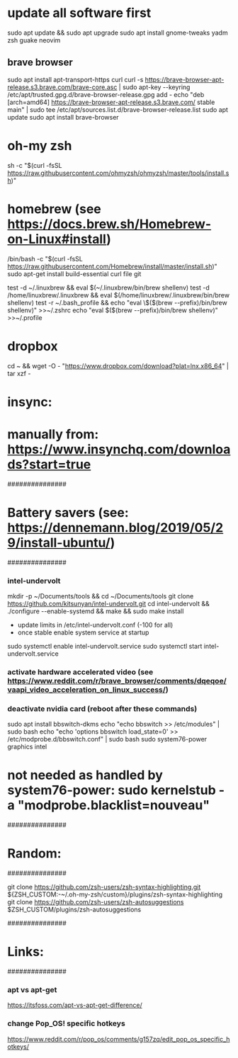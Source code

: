 # update all software first
sudo apt update && sudo apt upgrade
sudo apt install gnome-tweaks yadm zsh guake neovim

## brave browser
sudo apt install apt-transport-https curl
curl -s https://brave-browser-apt-release.s3.brave.com/brave-core.asc | sudo apt-key --keyring /etc/apt/trusted.gpg.d/brave-browser-release.gpg add -
echo "deb [arch=amd64] https://brave-browser-apt-release.s3.brave.com/ stable main" | sudo tee /etc/apt/sources.list.d/brave-browser-release.list
sudo apt update
sudo apt install brave-browser


# oh-my zsh
sh -c "$(curl -fsSL https://raw.githubusercontent.com/ohmyzsh/ohmyzsh/master/tools/install.sh)"

# homebrew (see https://docs.brew.sh/Homebrew-on-Linux#install)
/bin/bash -c "$(curl -fsSL https://raw.githubusercontent.com/Homebrew/install/master/install.sh)"
sudo apt-get install build-essential curl file git

test -d ~/.linuxbrew && eval $(~/.linuxbrew/bin/brew shellenv)
test -d /home/linuxbrew/.linuxbrew && eval $(/home/linuxbrew/.linuxbrew/bin/brew shellenv)
test -r ~/.bash_profile && echo "eval \$($(brew --prefix)/bin/brew shellenv)" >>~/.zshrc
echo "eval \$($(brew --prefix)/bin/brew shellenv)" >>~/.profile

# dropbox
cd ~ && wget -O - "https://www.dropbox.com/download?plat=lnx.x86_64" | tar xzf -

# insync:
# manually from: https://www.insynchq.com/downloads?start=true

############### 
# Battery savers (see: https://dennemann.blog/2019/05/29/install-ubuntu/)
###############

### intel-undervolt
mkdir -p ~/Documents/tools && cd ~/Documents/tools
git clone https://github.com/kitsunyan/intel-undervolt.git
cd intel-undervolt && ./configure --enable-systemd && make && sudo make install

* update limits in /etc/intel-undervolt.conf (-100 for all)
* once stable enable system service at startup

sudo systemctl enable intel-undervolt.service
sudo systemctl start intel-undervolt.service

### activate hardware accelerated video (see https://www.reddit.com/r/brave_browser/comments/dqeqoe/vaapi_video_acceleration_on_linux_success/)

### deactivate nvidia card (reboot after these commands)
sudo apt install bbswitch-dkms
echo "echo bbswitch >> /etc/modules" | sudo bash
echo "echo 'options bbswitch load_state=0' >> /etc/modprobe.d/bbswitch.conf" | sudo bash
sudo system76-power graphics intel

# not needed as handled by system76-power: sudo kernelstub -a "modprobe.blacklist=nouveau"

###############
# Random:
###############

git clone https://github.com/zsh-users/zsh-syntax-highlighting.git ${ZSH_CUSTOM:-~/.oh-my-zsh/custom}/plugins/zsh-syntax-highlighting<Paste>
git clone https://github.com/zsh-users/zsh-autosuggestions $ZSH_CUSTOM/plugins/zsh-autosuggestions

############### 
# Links:
###############

### apt vs apt-get
https://itsfoss.com/apt-vs-apt-get-difference/
### change Pop_OS! specific hotkeys
https://www.reddit.com/r/pop_os/comments/g157zq/edit_pop_os_specific_hotkeys/
